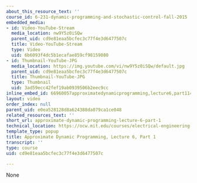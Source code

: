 ```yaml
---
about_this_resource_text: ''
course_id: 6-231-dynamic-programming-and-stochastic-control-fall-2015
embedded_media:
- id: Video-YouTube-Stream
  media_location: nw9Y5z0iSQw
  parent_uid: cd9e81eaa5bcfec3c77f4e3d6477507c
  title: Video-YouTube-Stream
  type: Video
  uid: 6b6093f4dc5b1ecafae859cf98159080
- id: Thumbnail-YouTube-JPG
  media_location: https://img.youtube.com/vi/nw9Y5z0iSQw/default.jpg
  parent_uid: cd9e81eaa5bcfec3c77f4e3d6477507c
  title: Thumbnail-YouTube-JPG
  type: Thumbnail
  uid: 3ad59ecc42fef19ab0939506b2eec9cc
inline_embed_id: 66960057approximatedynamicprogramming,lecture6,part114815657
layout: video
order_index: null
parent_uid: e0ea528128d8a624388da079ca1ce048
related_resources_text: ''
short_url: approximate-dynamic-programming-lecture-6-part-1
technical_location: https://ocw.mit.edu/courses/electrical-engineering-and-computer-science/6-231-dynamic-programming-and-stochastic-control-fall-2015/related-video-lectures/approximate-dynamic-programming-lecture-6-part-1
template_type: popup
title: Approximate Dynamic Programming, Lecture 6, Part 1
transcript: ''
type: course
uid: cd9e81eaa5bcfec3c77f4e3d6477507c

---
```

None